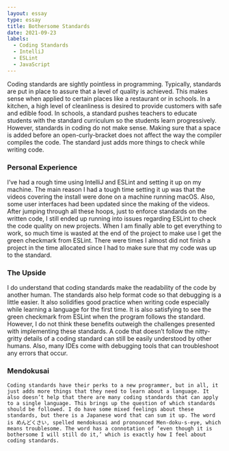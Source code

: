 ```yaml
---
layout: essay
type: essay
title: Bothersome Standards
date: 2021-09-23
labels:
  - Coding Standards
  - IntelliJ
  - ESLint
  - JavaScript
---
```

  Coding standards are sightly pointless in programming. Typically, standards are put in place to assure that a level of quality is achieved. This makes sense when applied to certain places like a restaurant or in schools. In a kitchen, a high level of cleanliness is desired to provide customers with safe and edible food. In schools, a standard pushes teachers to educate students with the standard curriculum so the students learn progressively. However, standards in coding do not make sense. Making sure that a space is added before an open-curly-bracket does not affect the way the compiler compiles the code. The standard just adds more things to check while writing code. 

### Personal Experience
  I’ve had a rough time using IntelliJ and ESLint and setting it up on my machine. The main reason I had a tough time setting it up was that the videos covering the install were done on a machine running macOS. Also, some user interfaces had been updated since the making of the videos. After jumping through all these hoops, just to enforce standards on the written code, I still ended up running into issues regarding ESLint to check the code quality on new projects. When I am finally able to get everything to work, so much time is wasted at the end of the project to make use I get the green checkmark from ESLint. There were times I almost did not finish a project in the time allocated since I had to make sure that my code was up to the standard. 

### The Upside
  I do understand that coding standards make the readability of the code by another human. The standards also help format code so that debugging is a little easier. It also solidifies good practice when writing code especially while learning a language for the first time. It is also satisfying to see the green checkmark from ESLint when the program follows the standard. However, I do not think these benefits outweigh the challenges presented with implementing these standards. A code that doesn’t follow the nitty-gritty details of a coding standard can still be easily understood by other humans. Also, many IDEs come with debugging tools that can troubleshoot any errors that occur. 

### Mendokusai
	Coding standards have their perks to a new programmer, but in all, it just adds more things that they need to learn about a language. It also doesn’t help that there are many coding standards that can apply to a single language. This brings up the question of which standards should be followed. I do have some mixed feelings about these standards, but there is a Japanese word that can sum it up. The word is めんどくさい, spelled mendokusai and pronounced Men-doku-s-eye, which means troublesome. The word has a connotation of ‘even though it is bothersome I will still do it,’ which is exactly how I feel about coding standards. 
